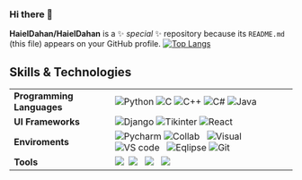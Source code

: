 ### Hi there 👋

**HaielDahan/HaielDahan** is a ✨ _special_ ✨ repository because its `README.md` (this file) appears on your GitHub profile.
[![Top Langs](https://github-readme-stats.vercel.app/api/top-langs/?username=HaielDahan&layout=donut)](https://github.com/HaielDahan/github-readme-stats)
<!--


<a  href="http://www.github.com/yinonh">
  <img align="center" src="https://github-readme-stats.vercel.app/api?username=HaielDahan&show_icons=true&theme=tokyonight"
  <img align="center" src= "https://github-readme-stats.vercel.app/api/top-langs/?username=HaielDahan&layout=compact&theme=tokyonight" />
</a>
-->

## Skills & Technologies
| | |
|---|---|
| **Programming Languages**	|   ![Python](https://img.shields.io/badge/Python-3776AB?&logo=python&logoColor=white)&nbsp;![C](https://img.shields.io/badge/C-00599C?logo=c&logoColor=white)&nbsp;![C++](https://img.shields.io/badge/C%2B%2B-00599C?logo=c%2B%2B&logoColor=white)&nbsp;![C#](https://img.shields.io/badge/C%23-239120?&logo=c-sharp&logoColor=white)&nbsp;![Java](https://img.shields.io/badge/Java-ED8B00?logo=java&logoColor=white)&nbsp;|
| **UI Frameworks**	| ![Django](https://img.shields.io/badge/Django-092E20?logo=django&logoColor=white)&nbsp;![Tikinter](https://img.shields.io/badge/-Tkinter-black?logo=Python&style=flat-square)&nbsp;![React](https://img.shields.io/badge/-React-61DAFB?logo=react&logoColor=white&style=flat-square)
| **Enviroments** | ![Pycharm](https://img.shields.io/badge/-PyCharm-black?logo=pycharm&style=flat-square)&nbsp;![Collab](https://img.shields.io/badge/-Collab-black?logo=googlecolab&style=flat-square)  &nbsp; ![Visual](https://img.shields.io/badge/Visual_Studio-5C2D91?logo=visual%20studio&logoColor=white)&nbsp; ![VS code](https://img.shields.io/badge/VS_Code-0078D4?&logo=visual%20studio%20code&logoColor=white)  &nbsp; ![Eqlipse](https://img.shields.io/badge/Eclipse-2C2255?&logo=eclipse&logoColor=white)&nbsp;![Git](https://img.shields.io/badge/GitHub-100000?=&logo=github&logoColor=white)&nbsp; |
| **Tools**	|![](https://img.shields.io/badge/GIT-E44C30?&logo=git&logoColor=white)&nbsp; ![](https://img.shields.io/badge/Jenkins-D24939?&logo=Jenkins&logoColor=white)  &nbsp; ![](https://img.shields.io/badge/Jira-0052CC?&logo=Jira&logoColor=white)  &nbsp; ![](https://img.shields.io/badge/Heroku-430098?&logo=heroku&logoColor=white)  &nbsp;|


